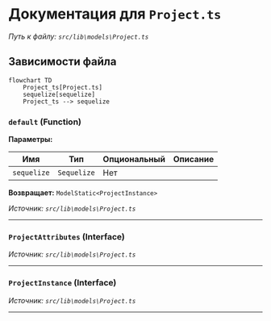 # Документация для `Project.ts`

*Путь к файлу: `src/lib\models\Project.ts`*

## Зависимости файла

```mermaid
flowchart TD
    Project_ts[Project.ts]
    sequelize[sequelize]
    Project_ts --> sequelize
```

### `default` (Function)

**Параметры:**

| Имя | Тип | Опциональный | Описание |
|---|---|---|---|
| `sequelize` | `Sequelize` | Нет |  |

**Возвращает:** `ModelStatic<ProjectInstance>`

*Источник: `src/lib\models\Project.ts`*

---
### `ProjectAttributes` (Interface)

*Источник: `src/lib\models\Project.ts`*

---
### `ProjectInstance` (Interface)

*Источник: `src/lib\models\Project.ts`*

---
